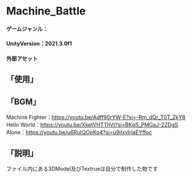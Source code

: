 # Machine_Battle
#### ゲームジャンル：  
#### UnityVersion：2021.3.0f1  
#### 外部アセット  
## 「使用」  
## 「BGM」  
Machine Fighter：https://youtu.be/Adff90rYW-E?si=-Rm_dQr_T0T_ZkY8  
Hello World：https://youtu.be/XketVHTThVI?si=BKp5_PMGaJ-2ZDgS  
Alone：https://youtu.be/u6RutQOpKo4?si=u9iIxvlrlaEYffoc  
## 「説明」

ファイル内にある3DModel及びTextrueは自分で制作した物です
